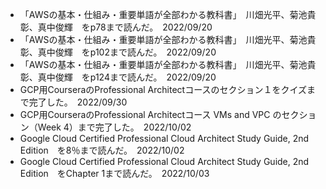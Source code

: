 - 「AWSの基本・仕組み・重要単語が全部わかる教科書」　川畑光平、菊池貴彰、真中俊輝　をp78まで読んだ。　2022/09/20
- 「AWSの基本・仕組み・重要単語が全部わかる教科書」　川畑光平、菊池貴彰、真中俊輝　をp102まで読んだ。　2022/09/20
- 「AWSの基本・仕組み・重要単語が全部わかる教科書」　川畑光平、菊池貴彰、真中俊輝　をp124まで読んだ。　2022/09/20
- GCP用CourseraのProfessional Architectコースのセクション１をクイズまで完了した。　2022/09/30
- GCP用CourseraのProfessional Architectコース VMs and VPC のセクション（Week 4）まで完了した。　2022/10/02
- Google Cloud Certified Professional Cloud Architect Study Guide, 2nd Edition　を8％まで読んだ。　2022/10/02
- Google Cloud Certified Professional Cloud Architect Study Guide, 2nd Edition　をChapter 1まで読んだ。　2022/10/03


